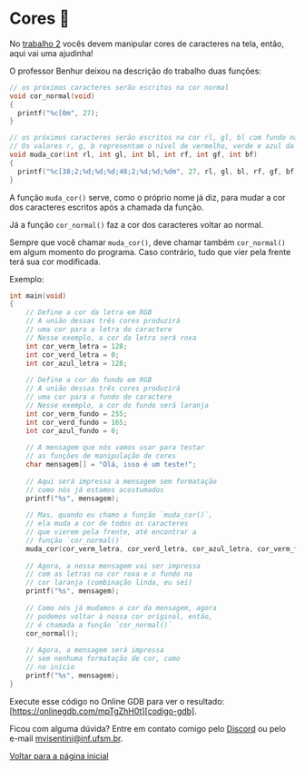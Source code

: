 # Cores :art:

No [trabalho 2][t2] vocês devem manipular cores de caracteres na tela, então, aqui vai uma ajudinha!

O professor Benhur deixou na descrição do trabalho duas funções:

```c
// os próximos caracteres serão escritos na cor normal
void cor_normal(void)
{
  printf("%c[0m", 27);
}

// os próximos caracteres serão escritos na cor rl, gl, bl com fundo na cor rf, gf, bf
// Os valores r, g, b representam o nível de vermelho, verde e azul da cor desejada, e devem estar entre 0 e 255
void muda_cor(int rl, int gl, int bl, int rf, int gf, int bf)
{
  printf("%c[38;2;%d;%d;%d;48;2;%d;%d;%dm", 27, rl, gl, bl, rf, gf, bf);
}
```

A função `muda_cor()` serve, como o próprio nome já diz, para mudar a cor dos caracteres escritos após a chamada da função.

Já a função `cor_normal()` faz a cor dos caracteres voltar ao normal.

Sempre que você chamar `muda_cor()`, deve chamar também `cor_normal()` em algum momento do programa. Caso contrário, tudo
que vier pela frente terá sua cor modificada.

Exemplo:

```c
int main(void)
{
    // Define a cor da letra em RGB
    // A união dessas três cores produzirá
    // uma cor para a letra do caractere
    // Nesse exemplo, a cor da letra será roxa
    int cor_verm_letra = 128;
    int cor_verd_letra = 0;
    int cor_azul_letra = 128;
    
    // Define a cor do fundo em RGB
    // A união dessas três cores produzirá
    // uma cor para o fundo do caractere
    // Nesse exemplo, a cor do fundo será laranja
    int cor_verm_fundo = 255;
    int cor_verd_fundo = 165;
    int cor_azul_fundo = 0;
    
    // A mensagem que nós vamos usar para testar
    // as funções de manipulação de cores
    char mensagem[] = "Olá, isso é um teste!";
    
    // Aqui será impressa a mensagem sem formatação
    // como nós já estamos acostumados
    printf("%s", mensagem);
    
    // Mas, quando eu chamo a função `muda_cor()`,
    // ela muda a cor de todos os caracteres
    // que vierem pela frente, até encontrar a
    // função `cor_normal()`
    muda_cor(cor_verm_letra, cor_verd_letra, cor_azul_letra, cor_verm_fundo, cor_verd_fundo, cor_azul_fundo);
    
    // Agora, a nossa mensagem vai ser impressa
    // com as letras na cor roxa e o fundo na
    // cor laranja (combinação linda, eu sei)
    printf("%s", mensagem);
    
    // Como nós já mudamos a cor da mensagem, agora
    // podemos voltar à nossa cor original, então,
    // é chamada a função `cor_normal()`
    cor_normal();
    
    // Agora, a mensagem será impressa
    // sem nenhuma formatação de cor, como
    // no início
    printf("%s", mensagem);
}
```

Execute esse código no Online GDB para ver o resultado: [https://onlinegdb.com/mpTgZhH0t][codigo-gdb].

Ficou com alguma dúvida? Entre em contato comigo pelo [Discord][discord-monitoria] ou pelo e-mail [mvisentini@inf.ufsm.br][email-monitor].

[Voltar para a página inicial][pagina-inicial]

<!-- Links -->

[t2]:                https://github.com/BenhurUFSM/l121a/blob/main/Assuntos/11.md#trabalho-2 "Trabalho 2"
[codigo-gdb]:        https://onlinegdb.com/mpTgZhH0t                                         "Código no Online GDB"
[discord-monitoria]: https://discord.gg/kSBnGsRvnB                                           "Servidor da monitoria da disciplina no Discord"
[email-monitor]:     mailto:mvisentini@inf.ufsm.br                                           "E-mail do monitor"
[pagina-inicial]:    ../README.md                                                            "Voltar para a página inicial"
